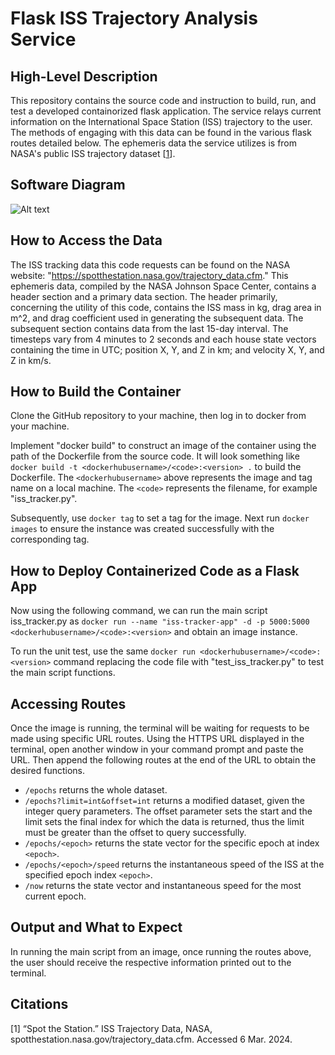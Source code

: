# Flask ISS Trajectory Analysis Service

## High-Level Description
This repository contains the source code and instruction to build, run, and test a developed containorized flask application. The service relays current information on the International Space Station (ISS) trajectory to the user. The methods of engaging with this data can be found in the various flask routes detailed below. The ephemeris data the service utilizes is from NASA's public ISS trajectory dataset [[1](#Citations)]. 

## Software Diagram
![Alt text](https://github.com/AaronPandian/coe323-homeworks/blob/main/homework05/diagram.png)

## How to Access the Data
The ISS tracking data this code requests can be found on the NASA website:
"https://spotthestation.nasa.gov/trajectory_data.cfm." This ephemeris data, compiled by the NASA Johnson Space Center, contains a header section and a primary data section. The header primarily, concerning the utility of this code, contains the ISS mass in kg, drag area in m^2, and drag coefficient used in generating the subsequent data. The subsequent section contains data from the last 15-day interval. The timesteps vary from 4 minutes to 2 seconds and each house state vectors containing the time in UTC; position X, Y, and Z in km; and velocity X, Y, and Z in km/s.

## How to Build the Container
Clone the GitHub repository to your machine, then log in to docker from your machine. 

Implement "docker build" to construct an image of the container using the path of the Dockerfile from the source code. It will look something like `docker build -t <dockerhubusername>/<code>:<version> .` to build the Dockerfile. The `<dockerhubusername>` above represents the image and tag name on a local machine. The `<code>` represents the filename, for example "iss_tracker.py".

Subsequently, use `docker tag` to set a tag for the image. Next run `docker images` to ensure the instance was created successfully with the corresponding tag.

## How to Deploy Containerized Code as a Flask App
Now using the following command, we can run the main script iss_tracker.py as `docker run --name "iss-tracker-app" -d -p 5000:5000 <dockerhubusername>/<code>:<version>` and obtain an image instance. 

To run the unit test, use the same `docker run <dockerhubusername>/<code>:<version>` command replacing the code file with "test_iss_tracker.py" to test the main script functions. 

## Accessing Routes
Once the image is running, the terminal will be waiting for requests to be made using specific URL routes. Using the HTTPS URL displayed in the terminal, open another window in your command prompt and paste the URL. Then append the following routes at the end of the URL to obtain the desired functions. 

* `/epochs` returns the whole dataset.
* `/epochs?limit=int&offset=int` returns a modified dataset, given the integer query parameters. The offset parameter sets the start and the limit sets the final index for which the data is returned, thus the limit must be greater than the offset to query successfully.
* `/epochs/<epoch>` returns the state vector for the specific epoch at index `<epoch>`.
* `/epochs/<epoch>/speed` returns the instantaneous speed of the ISS at the specified epoch index `<epoch>`.
* `/now` returns the state vector and instantaneous speed for the most current epoch.

## Output and What to Expect
In running the main script from an image, once running the routes above, the user should receive the respective information printed out to the terminal. 

## Citations
<a id="1">[1]</a>
“Spot the Station.” ISS Trajectory Data, NASA, spotthestation.nasa.gov/trajectory_data.cfm. Accessed 6 Mar. 2024. 

